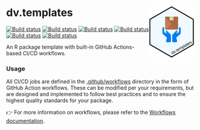 # dv.templates <img src="inst/repo-logo.svg" align="right" height="138" alt="" />

[![Build status](https://github.com/boehringer-ingelheim/dv.templates/actions/workflows/check.yml/badge.svg)](https://github.com/boehringer-ingelheim/dv.templates/actions/workflows/check.yml?query=workflow)
[![Build status](https://github.com/boehringer-ingelheim/dv.templates/actions/workflows/gitleaks.yml/badge.svg)](https://github.com/boehringer-ingelheim/dv.templates/actions/workflows/gitleaks.yml?query=workflow)
[![Build status](https://github.com/boehringer-ingelheim/dv.templates/actions/workflows/lintr.yml/badge.svg)](https://github.com/boehringer-ingelheim/dv.templates/actions/workflows/lintr.yml?query=workflow)
[![Build status](https://github.com/boehringer-ingelheim/dv.templates/actions/workflows/pkgdown.yml/badge.svg)](https://github.com/boehringer-ingelheim/dv.templates/actions/workflows/pkgdown.yml?query=workflow)
[![Build status](https://github.com/boehringer-ingelheim/dv.templates/actions/workflows/roxygen.yml/badge.svg)](https://github.com/boehringer-ingelheim/dv.templates/actions/workflows/roxygen.yml?query=workflow)
[![Build status](https://github.com/boehringer-ingelheim/dv.templates/actions/workflows/links.yml/badge.svg)](https://github.com/boehringer-ingelheim/dv.templates/actions/workflows/links.yml?query=workflow)

An R package template with built-in GitHub Actions-based CI/CD workflows.

### Usage

All CI/CD jobs are defined in the [.github/workflows](https://github.com/boehringer-ingelheim/dv.templates/blob/main/.github/workflows) directory in the form of GitHub Action workflows. These can be modified per your requirements, but are designed and implemented to follow best practices and to ensure the highest quality standards for your package.

👉 For more information on workflows, please refer to the [Workflows documentation](./workflows.md).
